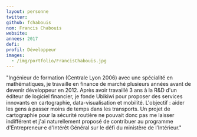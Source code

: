 ```yaml
---
layout: personne
twitter: 
github: fchabouis
nom: Francis Chabouis
website:
annees: 2017
defi: 
profil: Développeur
images:
  - /img/portfolio/FrancisChabouis.jpg
---
```


"Ingénieur de formation (Centrale Lyon 2006) avec une spécialité en
mathématiques, je travaille en finance de marché plusieurs années
avant de devenir développeur en 2012.  Après avoir travaillé 3 ans à
la R&D d'un éditeur de logiciel financier, je fonde Ubikiwi pour
proposer des services innovants en cartographie, data-visualisation et
mobilité. L'objectif : aider les gens à passer moins de temps dans les
transports. Un projet de cartographie pour la sécurité routière ne
pouvait donc pas me laisser indifférent et j'ai naturellement proposé
de contribuer au programme d'Entrepreneur·e d'Intérêt Général sur le
défi du ministère de l’Intérieur."
